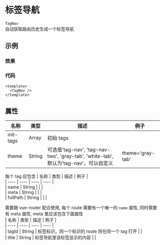 # 标签导航  
`TagNav`  
自动获取路由历史生成一个标签导航

## 示例  

### 效果
<Demo>
  <TagNavDemo />
</Demo>

### 代码  
```vue
<template>
  <TagNav />
</template>
```

## 属性  
| 名称 | 类型 | 描述 | 例子 |  
| ---- | ---- | ---- | ---- |  
| init-tags | Array | 初始 tags | |  
| theme | String | 可选值'tag-nav', 'tag-nav-two', 'gray-tab', 'white-tab', 默认为‘tag-nav’，可以自定义 | theme='gray-tab' |
每个 tag 应包含 
| 名称 | 类型 | 描述 | 例子 |  
| ---- | ---- | ---- | ---- |  
| name | String | | |  
| meta | String | | |  
| fullPath | String | | |  

需要跟 vue-router 配合使用, 每个 route 需要有一个唯一的 `name` 属性, 同时需要有 meta 属性, meta 里应该包含下面属性  
| 名称 | 类型 | 描述 | 例子 |  
| ---- | ---- | ---- | ---- |  
| tagId | String | 标签标识，同一个标识的 route 将在同一个 tag 打开 | |  
| title | String | 标签导航里该标签显示的内容 | |  

<Comment />